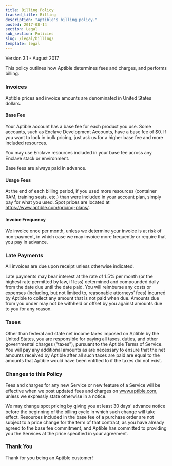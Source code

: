 ```yaml
---
title: Billing Policy
tracked_title: Billing
description: "Aptible's billing policy."
posted: 2017-08-14
section: Legal
sub_section: Policies
slug: /legal/billing/
template: legal
---
```

<!-- Reference Links -->
[Terms of Service]:/legal/terms-of-service

Version 3.1 - August 2017

This policy outlines how Aptible determines fees and charges, and performs billing. 

### Invoices
Aptible prices and invoice amounts are denominated in United States dollars.

#### Base Fee
Your Aptible account has a base fee for each product you use. Some accounts, such as Enclave Development Accounts, have a base fee of $0. If you want to lock in bulk pricing, just ask us for a higher base fee and more included resources.

You may use Enclave resources included in your base fee across any Enclave stack or environment. 

Base fees are always paid in advance.

#### Usage Fees
At the end of each billing period, if you used more resources (container RAM, training seats, etc.) than were included in your account plan, simply pay for what you used. Spot prices are located at https://www.aptible.com/pricing-plans/.

#### Invoice Frequency
We invoice once per month, unless we determine your invoice is at risk of non-payment, in which case we may invoice more frequently or require that you pay in advance.

### Late Payments
All invoices are due upon receipt unless otherwise indicated.

Late payments may bear interest at the rate of 1.5% per month (or the highest rate permitted by law, if less) determined and compounded daily from the date due until the date paid. You will reimburse any costs or expenses (including, but not limited to, reasonable attorneys’ fees) incurred by Aptible to collect any amount that is not paid when due. Amounts due from you under may not be withheld or offset by you against amounts due to you for any reason.

### Taxes  
Other than federal and state net income taxes imposed on Aptible by the United States, you are responsible for paying all taxes, duties, and other governmental charges ("taxes"), pursuant to the Aptible Terms of Service. You will pay any additional amounts as are necessary to ensure that the net amounts received by Aptible after all such taxes are paid are equal to the amounts that Aptible would have been entitled to if the taxes did not exist.

### Changes to this Policy
Fees and charges for any new Service or new feature of a Service will be effective when we post updated fees and charges on www.aptible.com, unless we expressly state otherwise in a notice. 

We may change spot pricing by giving you at least 30 days’ advance notice before the beginning of the billing cycle in which such change will take effect. Resources included in the base fee of a purchase order are not subject to a price change for the term of that contract, as you have already agreed to the base fee commitment, and Aptible has committed to providing you the Services at the price specified in your agreement.

### Thank You  
Thank for you being an Aptible customer!
